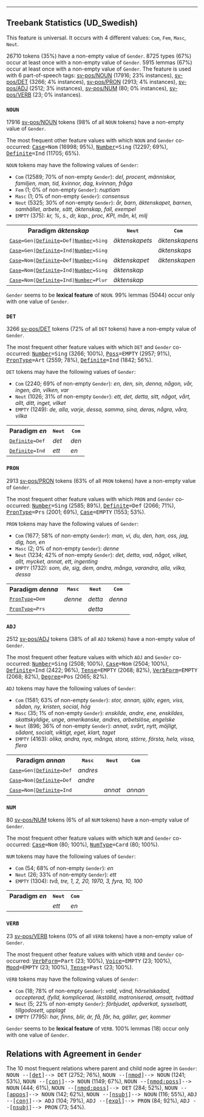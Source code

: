 

--------------------------------------------------------------------------------

## Treebank Statistics (UD_Swedish)

This feature is universal.
It occurs with 4 different values: `Com`, `Fem`, `Masc`, `Neut`.

26710 tokens (35%) have a non-empty value of `Gender`.
8725 types (67%) occur at least once with a non-empty value of `Gender`.
5915 lemmas (67%) occur at least once with a non-empty value of `Gender`.
The feature is used with 6 part-of-speech tags: [sv-pos/NOUN]() (17916; 23% instances), [sv-pos/DET]() (3266; 4% instances), [sv-pos/PRON]() (2913; 4% instances), [sv-pos/ADJ]() (2512; 3% instances), [sv-pos/NUM]() (80; 0% instances), [sv-pos/VERB]() (23; 0% instances).

### `NOUN`

17916 [sv-pos/NOUN]() tokens (98% of all `NOUN` tokens) have a non-empty value of `Gender`.

The most frequent other feature values with which `NOUN` and `Gender` co-occurred: <tt><a href="Case.html">Case</a>=Nom</tt> (16998; 95%), <tt><a href="Number.html">Number</a>=Sing</tt> (12297; 69%), <tt><a href="Definite.html">Definite</a>=Ind</tt> (11705; 65%).

`NOUN` tokens may have the following values of `Gender`:

* `Com` (12589; 70% of non-empty `Gender`): <em>del, procent, människor, familjen, man, tid, kvinnor, dag, kvinnan, fråga</em>
* `Fem` (1; 0% of non-empty `Gender`): <em>nuptiam</em>
* `Masc` (1; 0% of non-empty `Gender`): <em>consensus</em>
* `Neut` (5325; 30% of non-empty `Gender`): <em>år, barn, äktenskapet, barnen, samhället, arbete, sätt, äktenskap, fall, exempel</em>
* `EMPTY` (375): <em>kr, %, s., dr, kap., proc, KPI, mån, kl, milj</em>

<table>
  <tr><th>Paradigm <i>äktenskap</i></th><th><tt>Neut</tt></th><th><tt>Com</tt></th></tr>
  <tr><td><tt><a href="Case.html">Case</a>=Gen|<a href="Definite.html">Definite</a>=Def|<a href="Number.html">Number</a>=Sing</tt></td><td><em>äktenskapets</em></td><td><em>äktenskapens</em></td></tr>
  <tr><td><tt><a href="Case.html">Case</a>=Gen|<a href="Definite.html">Definite</a>=Ind|<a href="Number.html">Number</a>=Sing</tt></td><td></td><td><em>äktenskaps</em></td></tr>
  <tr><td><tt><a href="Case.html">Case</a>=Nom|<a href="Definite.html">Definite</a>=Def|<a href="Number.html">Number</a>=Sing</tt></td><td><em>äktenskapet</em></td><td><em>äktenskapen</em></td></tr>
  <tr><td><tt><a href="Case.html">Case</a>=Nom|<a href="Definite.html">Definite</a>=Ind|<a href="Number.html">Number</a>=Sing</tt></td><td><em>äktenskap</em></td><td></td></tr>
  <tr><td><tt><a href="Case.html">Case</a>=Nom|<a href="Definite.html">Definite</a>=Ind|<a href="Number.html">Number</a>=Plur</tt></td><td><em>äktenskap</em></td><td></td></tr>
</table>

`Gender` seems to be **lexical feature** of `NOUN`. 99% lemmas (5044) occur only with one value of `Gender`.

### `DET`

3266 [sv-pos/DET]() tokens (72% of all `DET` tokens) have a non-empty value of `Gender`.

The most frequent other feature values with which `DET` and `Gender` co-occurred: <tt><a href="Number.html">Number</a>=Sing</tt> (3266; 100%), <tt><a href="Poss.html">Poss</a>=EMPTY</tt> (2957; 91%), <tt><a href="PronType.html">PronType</a>=Art</tt> (2559; 78%), <tt><a href="Definite.html">Definite</a>=Ind</tt> (1842; 56%).

`DET` tokens may have the following values of `Gender`:

* `Com` (2240; 69% of non-empty `Gender`): <em>en, den, sin, denna, någon, vår, ingen, din, vilken, var</em>
* `Neut` (1026; 31% of non-empty `Gender`): <em>ett, det, detta, sitt, något, vårt, allt, ditt, inget, vilket</em>
* `EMPTY` (1249): <em>de, alla, varje, dessa, samma, sina, deras, några, våra, vilka</em>

<table>
  <tr><th>Paradigm <i>en</i></th><th><tt>Neut</tt></th><th><tt>Com</tt></th></tr>
  <tr><td><tt><a href="Definite.html">Definite</a>=Def</tt></td><td><em>det</em></td><td><em>den</em></td></tr>
  <tr><td><tt><a href="Definite.html">Definite</a>=Ind</tt></td><td><em>ett</em></td><td><em>en</em></td></tr>
</table>

### `PRON`

2913 [sv-pos/PRON]() tokens (63% of all `PRON` tokens) have a non-empty value of `Gender`.

The most frequent other feature values with which `PRON` and `Gender` co-occurred: <tt><a href="Number.html">Number</a>=Sing</tt> (2585; 89%), <tt><a href="Definite.html">Definite</a>=Def</tt> (2066; 71%), <tt><a href="PronType.html">PronType</a>=Prs</tt> (2001; 69%), <tt><a href="Case.html">Case</a>=EMPTY</tt> (1553; 53%).

`PRON` tokens may have the following values of `Gender`:

* `Com` (1677; 58% of non-empty `Gender`): <em>man, vi, du, den, han, oss, jag, dig, hon, en</em>
* `Masc` (2; 0% of non-empty `Gender`): <em>denne</em>
* `Neut` (1234; 42% of non-empty `Gender`): <em>det, detta, vad, något, vilket, allt, mycket, annat, ett, ingenting</em>
* `EMPTY` (1732): <em>som, de, sig, dem, andra, många, varandra, alla, vilka, dessa</em>

<table>
  <tr><th>Paradigm <i>denna</i></th><th><tt>Masc</tt></th><th><tt>Neut</tt></th><th><tt>Com</tt></th></tr>
  <tr><td><tt><a href="PronType.html">PronType</a>=Dem</tt></td><td><em>denne</em></td><td><em>detta</em></td><td><em>denna</em></td></tr>
  <tr><td><tt><a href="PronType.html">PronType</a>=Prs</tt></td><td></td><td><em>detta</em></td><td></td></tr>
</table>

### `ADJ`

2512 [sv-pos/ADJ]() tokens (38% of all `ADJ` tokens) have a non-empty value of `Gender`.

The most frequent other feature values with which `ADJ` and `Gender` co-occurred: <tt><a href="Number.html">Number</a>=Sing</tt> (2508; 100%), <tt><a href="Case.html">Case</a>=Nom</tt> (2504; 100%), <tt><a href="Definite.html">Definite</a>=Ind</tt> (2422; 96%), <tt><a href="Tense.html">Tense</a>=EMPTY</tt> (2068; 82%), <tt><a href="VerbForm.html">VerbForm</a>=EMPTY</tt> (2068; 82%), <tt><a href="Degree.html">Degree</a>=Pos</tt> (2065; 82%).

`ADJ` tokens may have the following values of `Gender`:

* `Com` (1581; 63% of non-empty `Gender`): <em>stor, annan, själv, egen, viss, sådan, ny, kristen, social, hög</em>
* `Masc` (35; 1% of non-empty `Gender`): <em>enskilde, andre, ene, enskildes, skattskyldige, unge, amerikanske, andres, arbetslöse, engelske</em>
* `Neut` (896; 36% of non-empty `Gender`): <em>annat, svårt, nytt, möjligt, sådant, socialt, viktigt, eget, klart, taget</em>
* `EMPTY` (4163): <em>olika, andra, nya, många, stora, större, första, hela, vissa, flera</em>

<table>
  <tr><th>Paradigm <i>annan</i></th><th><tt>Masc</tt></th><th><tt>Neut</tt></th><th><tt>Com</tt></th></tr>
  <tr><td><tt><a href="Case.html">Case</a>=Gen|<a href="Definite.html">Definite</a>=Def</tt></td><td><em>andres</em></td><td></td><td></td></tr>
  <tr><td><tt><a href="Case.html">Case</a>=Nom|<a href="Definite.html">Definite</a>=Def</tt></td><td><em>andre</em></td><td></td><td></td></tr>
  <tr><td><tt><a href="Case.html">Case</a>=Nom|<a href="Definite.html">Definite</a>=Ind</tt></td><td></td><td><em>annat</em></td><td><em>annan</em></td></tr>
</table>

### `NUM`

80 [sv-pos/NUM]() tokens (6% of all `NUM` tokens) have a non-empty value of `Gender`.

The most frequent other feature values with which `NUM` and `Gender` co-occurred: <tt><a href="Case.html">Case</a>=Nom</tt> (80; 100%), <tt><a href="NumType.html">NumType</a>=Card</tt> (80; 100%).

`NUM` tokens may have the following values of `Gender`:

* `Com` (54; 68% of non-empty `Gender`): <em>en</em>
* `Neut` (26; 33% of non-empty `Gender`): <em>ett</em>
* `EMPTY` (1304): <em>två, tre, 1, 2, 20, 1970, 3, fyra, 10, 100</em>

<table>
  <tr><th>Paradigm <i>en</i></th><th><tt>Neut</tt></th><th><tt>Com</tt></th></tr>
  <tr><td><tt></tt></td><td><em>ett</em></td><td><em>en</em></td></tr>
</table>

### `VERB`

23 [sv-pos/VERB]() tokens (0% of all `VERB` tokens) have a non-empty value of `Gender`.

The most frequent other feature values with which `VERB` and `Gender` co-occurred: <tt><a href="VerbForm.html">VerbForm</a>=Part</tt> (23; 100%), <tt><a href="Voice.html">Voice</a>=EMPTY</tt> (23; 100%), <tt><a href="Mood.html">Mood</a>=EMPTY</tt> (23; 100%), <tt><a href="Tense.html">Tense</a>=Past</tt> (23; 100%).

`VERB` tokens may have the following values of `Gender`:

* `Com` (18; 78% of non-empty `Gender`): <em>vald, vänd, hörselskadad, accepterad, ifylld, komplicerad, likställd, matroniserad, omsatt, tvättad</em>
* `Neut` (5; 22% of non-empty `Gender`): <em>förbjudet, opåverkat, sysselsatt, tillgodosett, upplagt</em>
* `EMPTY` (7795): <em>har, finns, blir, är, få, får, ha, gäller, ger, kommer</em>

`Gender` seems to be **lexical feature** of `VERB`. 100% lemmas (18) occur only with one value of `Gender`.

## Relations with Agreement in `Gender`

The 10 most frequent relations where parent and child node agree in `Gender`:
<tt>NOUN --[<a href="../dep/det.html">det</a>]--> DET</tt> (2752; 76%),
<tt>NOUN --[<a href="../dep/nmod.html">nmod</a>]--> NOUN</tt> (1241; 53%),
<tt>NOUN --[<a href="../dep/conj.html">conj</a>]--> NOUN</tt> (1149; 67%),
<tt>NOUN --[<a href="../dep/nmod:poss.html">nmod:poss</a>]--> NOUN</tt> (444; 61%),
<tt>NOUN --[<a href="../dep/nmod:poss.html">nmod:poss</a>]--> DET</tt> (284; 52%),
<tt>NOUN --[<a href="../dep/appos.html">appos</a>]--> NOUN</tt> (142; 62%),
<tt>NOUN --[<a href="../dep/nsubj.html">nsubj</a>]--> NOUN</tt> (116; 55%),
<tt>ADJ --[<a href="../dep/conj.html">conj</a>]--> ADJ</tt> (104; 79%),
<tt>ADJ --[<a href="../dep/expl.html">expl</a>]--> PRON</tt> (84; 92%),
<tt>ADJ --[<a href="../dep/nsubj.html">nsubj</a>]--> PRON</tt> (73; 54%).

